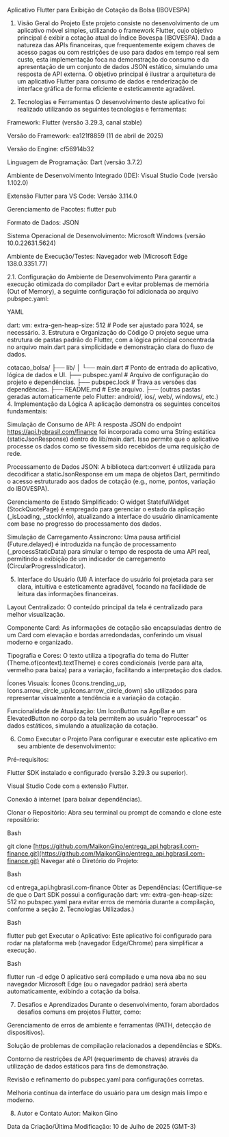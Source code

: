 Aplicativo Flutter para Exibição de Cotação da Bolsa (IBOVESPA)
1. Visão Geral do Projeto
Este projeto consiste no desenvolvimento de um aplicativo móvel simples, utilizando o framework Flutter, cujo objetivo principal é exibir a cotação atual do Índice Bovespa (IBOVESPA). Dada a natureza das APIs financeiras, que frequentemente exigem chaves de acesso pagas ou com restrições de uso para dados em tempo real sem custo, esta implementação foca na demonstração do consumo e da apresentação de um conjunto de dados JSON estático, simulando uma resposta de API externa. O objetivo principal é ilustrar a arquitetura de um aplicativo Flutter para consumo de dados e renderização de interface gráfica de forma eficiente e esteticamente agradável.

2. Tecnologias e Ferramentas
O desenvolvimento deste aplicativo foi realizado utilizando as seguintes tecnologias e ferramentas:

Framework: Flutter (versão 3.29.3, canal stable)

Versão do Framework: ea121f8859 (11 de abril de 2025)

Versão do Engine: cf56914b32

Linguagem de Programação: Dart (versão 3.7.2)

Ambiente de Desenvolvimento Integrado (IDE): Visual Studio Code (versão 1.102.0)

Extensão Flutter para VS Code: Versão 3.114.0

Gerenciamento de Pacotes: flutter pub

Formato de Dados: JSON

Sistema Operacional de Desenvolvimento: Microsoft Windows (versão 10.0.22631.5624)

Ambiente de Execução/Testes: Navegador web (Microsoft Edge 138.0.3351.77)

2.1. Configuração do Ambiente de Desenvolvimento
Para garantir a execução otimizada do compilador Dart e evitar problemas de memória (Out of Memory), a seguinte configuração foi adicionada ao arquivo pubspec.yaml:

YAML

dart:
  vm:
    extra-gen-heap-size: 512 # Pode ser ajustado para 1024, se necessário.
3. Estrutura e Organização do Código
O projeto segue uma estrutura de pastas padrão do Flutter, com a lógica principal concentrada no arquivo main.dart para simplicidade e demonstração clara do fluxo de dados.

cotacao_bolsa/
├── lib/
│   └── main.dart            # Ponto de entrada do aplicativo, lógica de dados e UI.
├── pubspec.yaml             # Arquivo de configuração do projeto e dependências.
├── pubspec.lock             # Trava as versões das dependências.
├── README.md                # Este arquivo.
├── (outras pastas geradas automaticamente pelo Flutter: android/, ios/, web/, windows/, etc.)
4. Implementação da Lógica
A aplicação demonstra os seguintes conceitos fundamentais:

Simulação de Consumo de API: A resposta JSON do endpoint https://api.hgbrasil.com/finance foi incorporada como uma String estática (staticJsonResponse) dentro do lib/main.dart. Isso permite que o aplicativo processe os dados como se tivessem sido recebidos de uma requisição de rede.

Processamento de Dados JSON: A biblioteca dart:convert é utilizada para decodificar a staticJsonResponse em um mapa de objetos Dart, permitindo o acesso estruturado aos dados de cotação (e.g., nome, pontos, variação do IBOVESPA).

Gerenciamento de Estado Simplificado: O widget StatefulWidget (StockQuotePage) é empregado para gerenciar o estado da aplicação (_isLoading, _stockInfo), atualizando a interface do usuário dinamicamente com base no progresso do processamento dos dados.

Simulação de Carregamento Assíncrono: Uma pausa artificial (Future.delayed) é introduzida na função de processamento (_processStaticData) para simular o tempo de resposta de uma API real, permitindo a exibição de um indicador de carregamento (CircularProgressIndicator).

5. Interface do Usuário (UI)
A interface do usuário foi projetada para ser clara, intuitiva e esteticamente agradável, focando na facilidade de leitura das informações financeiras.

Layout Centralizado: O conteúdo principal da tela é centralizado para melhor visualização.

Componente Card: As informações de cotação são encapsuladas dentro de um Card com elevação e bordas arredondadas, conferindo um visual moderno e organizado.

Tipografia e Cores: O texto utiliza a tipografia do tema do Flutter (Theme.of(context).textTheme) e cores condicionais (verde para alta, vermelho para baixa) para a variação, facilitando a interpretação dos dados.

Ícones Visuais: Ícones (Icons.trending_up, Icons.arrow_circle_up/Icons.arrow_circle_down) são utilizados para representar visualmente a tendência e a variação da cotação.

Funcionalidade de Atualização: Um IconButton na AppBar e um ElevatedButton no corpo da tela permitem ao usuário "reprocessar" os dados estáticos, simulando a atualização da cotação.

6. Como Executar o Projeto
Para configurar e executar este aplicativo em seu ambiente de desenvolvimento:

Pré-requisitos:

Flutter SDK instalado e configurado (versão 3.29.3 ou superior).

Visual Studio Code com a extensão Flutter.

Conexão à internet (para baixar dependências).

Clonar o Repositório:
Abra seu terminal ou prompt de comando e clone este repositório:

Bash

git clone [https://github.com/MaikonGino/entrega_api.hgbrasil.com-finance.git](https://github.com/MaikonGino/entrega_api.hgbrasil.com-finance.git)
Navegar até o Diretório do Projeto:

Bash

cd entrega_api.hgbrasil.com-finance
Obter as Dependências: (Certifique-se de que o Dart SDK possui a configuração dart: vm: extra-gen-heap-size: 512 no pubspec.yaml para evitar erros de memória durante a compilação, conforme a seção 2. Tecnologias Utilizadas.)

Bash

flutter pub get
Executar o Aplicativo:
Este aplicativo foi configurado para rodar na plataforma web (navegador Edge/Chrome) para simplificar a execução.

Bash

flutter run -d edge
O aplicativo será compilado e uma nova aba no seu navegador Microsoft Edge (ou o navegador padrão) será aberta automaticamente, exibindo a cotação da bolsa.

7. Desafios e Aprendizados
Durante o desenvolvimento, foram abordados desafios comuns em projetos Flutter, como:

Gerenciamento de erros de ambiente e ferramentas (PATH, detecção de dispositivos).

Solução de problemas de compilação relacionados a dependências e SDKs.

Contorno de restrições de API (requerimento de chaves) através da utilização de dados estáticos para fins de demonstração.

Revisão e refinamento do pubspec.yaml para configurações corretas.

Melhoria contínua da interface do usuário para um design mais limpo e moderno.

8. Autor e Contato
Autor: Maikon Gino

Data da Criação/Última Modificação: 10 de Julho de 2025 (GMT-3)
